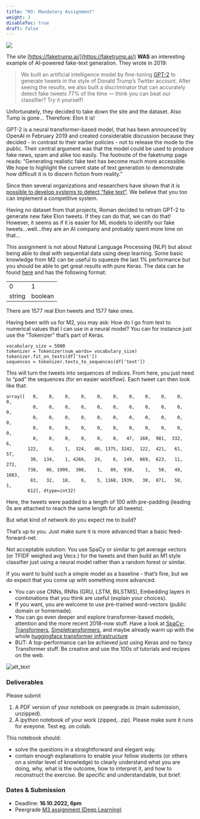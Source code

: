 ```yaml
---
title: "M3: Mandatory Assignment"
weight: 3
disableToc: true
draft: false
---
```


![](/SDS-2021/images/elon.jpg)

The site [https://faketrump.ai/](https://faketrump.ai/) **WAS** an interesting example of AI-powered fake-text generation. They wrote in 2019:

>We built an artificial intelligence model by fine-tuning [GPT-2](https://openai.com/blog/better-language-models/) to generate tweets in the style of Donald Trump’s Twitter account. After seeing the results, we also built a discriminator that can accurately detect fake tweets 77% of the time — think you can beat our classifier? Try it yourself!

Unfortunately, they decided to take down the site and the dataset. Also Tump is gone...
Therefore: Elon it is!

GPT-2 is a neural transformer-based model, that has been announced by OpenAI in February 2019 and created considerable discussion because they decided - in contrast to their earlier policies - not to release the mode to the public. Their central argument was that the model could be used to produce fake news, spam and alike too easily. The footnote of the faketrump page reads: “Generating realistic fake text has become much more accessible. We hope to highlight the current state of text generation to demonstrate how difficult it is to discern fiction from reality.”


Since then several organizations and researchers have shown that it is [possible to develop systems to detect “fake text”](https://www.theguardian.com/technology/2019/jul/04/ai-fake-text-gpt-2-concerns-false-information). We believe that you too can implement a competitive system.

Having no dataset from that projects, Roman decided to retrain GPT-2 to generate new fake Elon tweets. If they can do that, we can do that! However, it seems as if it is easier for ML models to identify our fake tweets...well...they are an AI company and probably spent more time on that...


This assignment is not about Natural Language Processing (NLP) but about being able to deal with sequential data using deep learning. Some basic knowledge from M2 can be useful to squeeze the last 1% performance but you should be able to get great results with pure Keras. The data can be found [here](https://github.com/SDS-AAU/SDS-master/raw/master/M3/assignments/find_elon.gz) and has the following format:


<table>
  <tr>
   <td>0
   </td>
   <td>1
   </td>
  </tr>
  <tr>
   <td>string
   </td>
   <td>boolean
   </td>
  </tr>
</table>

There are 1577 real Elon tweets and 1577 fake ones.

Having been with us for M2, you may ask: How do I go from text to numerical values that I can use in a neural model?
You can for instance just use the “Tokenizer” that’s part of Keras. 


```
vocabulary_size = 5000
tokenizer = Tokenizer(num_words= vocabulary_size)
tokenizer.fit_on_texts(df['text'])
sequences = tokenizer.texts_to_sequences(df['text'])
```

This will turn the tweets into sequences of indices. From here, you just need to “pad” the sequences (for en easier workflow).
Each tweet can then look like that:

```
array([   0,    0,    0,    0,    0,    0,    0,    0,    0,    0,    0,
          0,    0,    0,    0,    0,    0,    0,    0,    0,    0,    0,
          0,    0,    0,    0,    0,    0,    0,    0,    0,    0,    0,
          0,    0,    0,    0,    0,    0,    0,    0,    0,    0,    0,
          0,    0,    0,    0,    0,    0,   47,  160,  981,  332,    6,
        122,    8,    1,  324,   46, 1375, 3242,  122,  421,   61,   57,
         30,  134,    1, 4266,   24,    6,  149,  669,  623,   11,  272,
        738,   86, 1999,  308,    1,   89,  938,    1,   50,   49, 1683,
         83,   32,   18,    6,    5, 1168, 1939,   30,  871,   58,    1,
        612], dtype=int32)
```

Here, the tweets were padded to a length of 100 with pre-padding (leading 0s are attached to reach the same length for all tweets).

But what kind of network do you expect me to build?

That’s up to you. Just make sure it is more advanced than a basic feed-forward-net.

Not acceptable solution: You use SpaCy or similar to get average vectors (or TFIDF weighed avg Vecs.) for the tweets and then build an M1 style classifier just using a neural model rather than a random forest or similar.

If you want to build such a simple model as a baseline - that’s fine, but we do expect that you come up with something more advanced.


*   You can use CNNs, RNNs (GRU, LSTM, BiLSTMS), Embedding layers in combinations that you think are useful (explain your choices). 
*   If you want, you are welcome to use pre-trained word-vectors (public domain or homemade). 
*   You can go even deeper and explore transformer-based models, attention and the more recent 2018-now stuff. Have a look at [SpaCy-Transformers](https://spacy.io/universe/project/spacy-transformers), [Simpletransformers](https://simpletransformers.ai/), and maybe already warm up with the whole [huggingface transformer infrastructure](https://huggingface.co/docs/transformers/index)
*   BUT: A top-performance can be achieved just using Keras and no fancy Transformer stuff. Be creative and use the 100s of tutorials and recipes on the web.

![alt_text](https://pbs.twimg.com/media/EI7DWlmXsAAwCte?format=jpg&name=4096x4096)



### Deliverables

Please submit 

1. A PDF version of your notebook on peergrade.io (main submission, unzipped).
2. A ipython notebook of your work (zipped, .zip). Please make sure it runs for eveyone. Test eg. on colab.

This notebook should:

*   solve the questions in a straightforward and elegant way.
*   contain enough explanations to enable your fellow students (or others on a similar level of knowledge) to clearly understand what you are doing, why, what is the outcome, how to interpret it, and how to reconstruct the exercise. Be specific and understandable, but brief.

### Dates & Submission

* Deadline: **16.10.2022, 6pm**
* Peergrade [M3 assignment (Deep Learning)](https://app.peergrade.io/join/N5YWS2)

<!-- 
## Solutions


* R team [:::: HERE ::::](https://sds-aau.github.io/SDS-master/M2/exercises/xxx)
* Py team [:::: HERE ::::](https://colab.research.google.com/github/SDS-AAU/SDS-master/blob/master/M2/notebooks/xxx) -->

